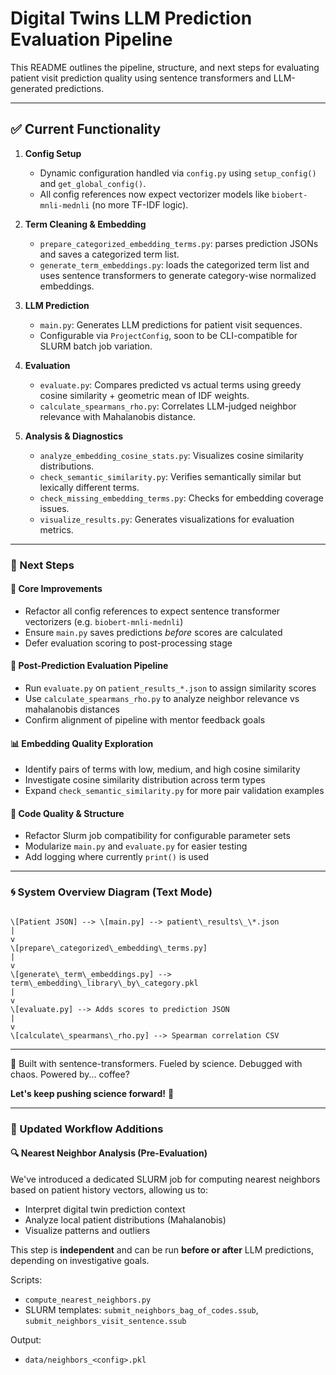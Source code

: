 # Digital Twins LLM Prediction Evaluation Pipeline

This README outlines the pipeline, structure, and next steps for evaluating patient visit prediction quality using sentence transformers and LLM-generated predictions.

---

## ✅ Current Functionality

1. **Config Setup**

   - Dynamic configuration handled via `config.py` using `setup_config()` and `get_global_config()`.
   - All config references now expect vectorizer models like `biobert-mnli-mednli` (no more TF-IDF logic).

2. **Term Cleaning & Embedding**

   - `prepare_categorized_embedding_terms.py`: parses prediction JSONs and saves a categorized term list.
   - `generate_term_embeddings.py`: loads the categorized term list and uses sentence transformers to generate category-wise normalized embeddings.

3. **LLM Prediction**

   - `main.py`: Generates LLM predictions for patient visit sequences.
   - Configurable via `ProjectConfig`, soon to be CLI-compatible for SLURM batch job variation.

4. **Evaluation**

   - `evaluate.py`: Compares predicted vs actual terms using greedy cosine similarity + geometric mean of IDF weights.
   - `calculate_spearmans_rho.py`: Correlates LLM-judged neighbor relevance with Mahalanobis distance.

5. **Analysis & Diagnostics**

   - `analyze_embedding_cosine_stats.py`: Visualizes cosine similarity distributions.
   - `check_semantic_similarity.py`: Verifies semantically similar but lexically different terms.
   - `check_missing_embedding_terms.py`: Checks for embedding coverage issues.
   - `visualize_results.py`: Generates visualizations for evaluation metrics.

---

### 🧠 Next Steps

#### 🔧 Core Improvements

- Refactor all config references to expect sentence transformer vectorizers (e.g. `biobert-mnli-mednli`)
- Ensure `main.py` saves predictions *before* scores are calculated
- Defer evaluation scoring to post-processing stage

#### 🧪 Post-Prediction Evaluation Pipeline

- Run `evaluate.py` on `patient_results_*.json` to assign similarity scores
- Use `calculate_spearmans_rho.py` to analyze neighbor relevance vs mahalanobis distances
- Confirm alignment of pipeline with mentor feedback goals

#### 📊 Embedding Quality Exploration

- Identify pairs of terms with low, medium, and high cosine similarity
- Investigate cosine similarity distribution across term types
- Expand `check_semantic_similarity.py` for more pair validation examples

#### 🧹 Code Quality & Structure

- Refactor Slurm job compatibility for configurable parameter sets
- Modularize `main.py` and `evaluate.py` for easier testing
- Add logging where currently `print()` is used

---

### 🌀 System Overview Diagram (Text Mode)

```text

\[Patient JSON] --> \[main.py] --> patient\_results\_\*.json
|
v
\[prepare\_categorized\_embedding\_terms.py]
|
v
\[generate\_term\_embeddings.py] --> term\_embedding\_library\_by\_category.pkl
|
v
\[evaluate.py] --> Adds scores to prediction JSON
|
v
\[calculate\_spearmans\_rho.py] --> Spearman correlation CSV

```

---

🧪 Built with sentence-transformers. Fueled by science. Debugged with chaos. Powered by... coffee?

**Let's keep pushing science forward!** 💜

---

### 🧠 Updated Workflow Additions

#### 🔍 Nearest Neighbor Analysis (Pre-Evaluation)

We've introduced a dedicated SLURM job for computing nearest neighbors based on patient history vectors, allowing us to:

- Interpret digital twin prediction context
- Analyze local patient distributions (Mahalanobis)
- Visualize patterns and outliers

This step is **independent** and can be run **before or after** LLM predictions, depending on investigative goals.

Scripts:

- `compute_nearest_neighbors.py`
- SLURM templates: `submit_neighbors_bag_of_codes.ssub`, `submit_neighbors_visit_sentence.ssub`

Output:

- `data/neighbors_<config>.pkl`
